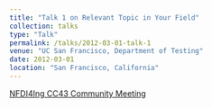 ```yaml
---
title: "Talk 1 on Relevant Topic in Your Field"
collection: talks
type: "Talk"
permalink: /talks/2012-03-01-talk-1
venue: "UC San Francisco, Department of Testing"
date: 2012-03-01
location: "San Francisco, California"
---
```


[NFDI4Ing CC43 Community Meeting](http://aazocar.github.io/files/2025-01-16_NFDI4Ing.pdf)